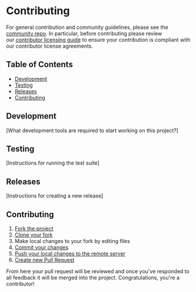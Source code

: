 # Contributing

For general contribution and community guidelines, please see the [community
repo](https://github.com/cyberark/community). In particular, before contributing
please review our [contributor licensing
guide](https://github.com/cyberark/community/blob/main/CONTRIBUTING.md#when-the-repo-does-not-include-the-cla) to
ensure your contribution is compliant with our contributor license agreements.

## Table of Contents

- [Development](#development)
- [Testing](#testing)
- [Releases](#releases)
- [Contributing](#contributing)

## Development

[What development tools are required to start working on this project?]

## Testing

[Instructions for running the test suite]

## Releases

[Instructions for creating a new release]

## Contributing

1. [Fork the project](https://help.github.com/en/github/getting-started-with-github/fork-a-repo)
2. [Clone your fork](https://help.github.com/en/github/creating-cloning-and-archiving-repositories/cloning-a-repository)
3. Make local changes to your fork by editing files
4. [Commit your changes](https://help.github.com/en/github/managing-files-in-a-repository/adding-a-file-to-a-repository-using-the-command-line)
5. [Push your local changes to the remote server](https://help.github.com/en/github/using-git/pushing-commits-to-a-remote-repository)
6. [Create new Pull Request](https://help.github.com/en/github/collaborating-with-issues-and-pull-requests/creating-a-pull-request-from-a-fork)

From here your pull request will be reviewed and once you've responded to all
feedback it will be merged into the project. Congratulations, you're a
contributor!
